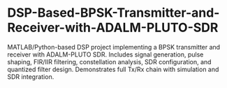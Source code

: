 # DSP-Based-BPSK-Transmitter-and-Receiver-with-ADALM-PLUTO-SDR
MATLAB/Python-based DSP project implementing a BPSK transmitter and receiver with ADALM-PLUTO SDR. Includes signal generation, pulse shaping, FIR/IIR filtering, constellation analysis, SDR configuration, and quantized filter design. Demonstrates full Tx/Rx chain with simulation and SDR integration.
